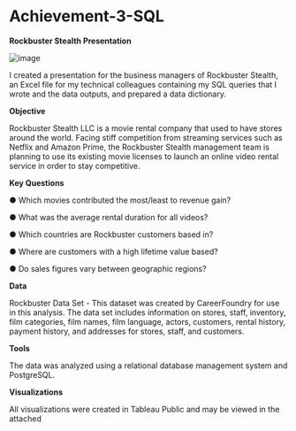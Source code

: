 # Achievement-3-SQL
**Rockbuster Stealth Presentation**

![image](https://github.com/Mwayi011/Achievement-3-SQL/assets/162637586/5301e6df-1200-4ef3-8741-6440b2b87519)


I created a presentation for the business managers of Rockbuster Stealth, an Excel file for my technical colleagues containing my SQL queries that I wrote and the data outputs, and prepared a data dictionary.

**Objective**

Rockbuster Stealth LLC is a movie rental company that used to have stores around the world. Facing stiff competition from streaming services such as Netflix and Amazon Prime, the Rockbuster Stealth management team is planning to use its existing movie licenses to launch an online video rental service in order to stay competitive.

**Key Questions**

● Which movies contributed the most/least to revenue gain?

● What was the average rental duration for all videos?

● Which countries are Rockbuster customers based in?

● Where are customers with a high lifetime value based?

● Do sales figures vary between geographic regions?

**Data**

Rockbuster Data Set - This dataset was created by CareerFoundry for use in this analysis. The data set includes information on stores, staff, inventory, film categories, film names, film language, actors, customers, rental history, payment history, and addresses for stores, staff, and customers.

**Tools**

The data was analyzed using a relational database management system and PostgreSQL.

**Visualizations**

All visualizations were created in Tableau Public and may be viewed in the attached
